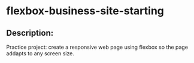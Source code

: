 # flexbox-business-site-starting

## Description:
Practice project:
create a responsive web page using flexbox so the page addapts to any screen size.
